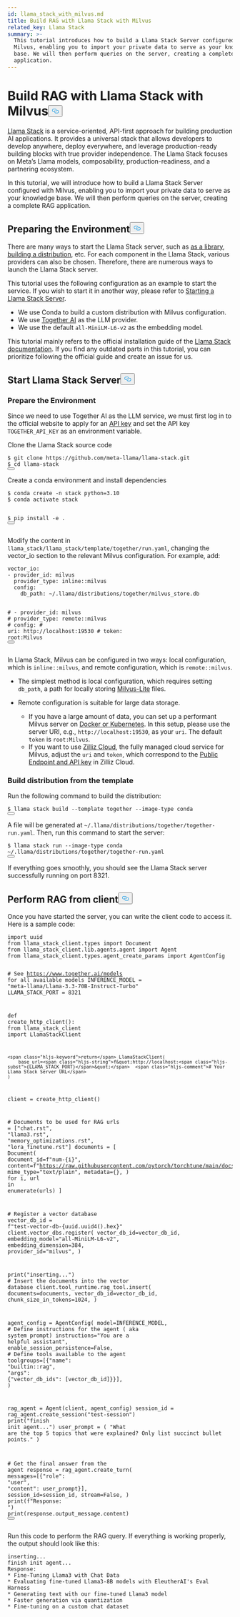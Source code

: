 ```yaml
---
id: llama_stack_with_milvus.md
title: Build RAG with Llama Stack with Milvus
related_key: Llama Stack
summary: >-
  This tutorial introduces how to build a Llama Stack Server configured with
  Milvus, enabling you to import your private data to serve as your knowledge
  base. We will then perform queries on the server, creating a complete RAG
  application.
---
```

<h1 id="Build-RAG-with-Llama-Stack-with-Milvus" class="common-anchor-header">Build RAG with Llama Stack with Milvus<button data-href="#Build-RAG-with-Llama-Stack-with-Milvus" class="anchor-icon" translate="no">
      <svg translate="no"
        aria-hidden="true"
        focusable="false"
        height="20"
        version="1.1"
        viewBox="0 0 16 16"
        width="16"
      >
        <path
          fill="#0092E4"
          fill-rule="evenodd"
          d="M4 9h1v1H4c-1.5 0-3-1.69-3-3.5S2.55 3 4 3h4c1.45 0 3 1.69 3 3.5 0 1.41-.91 2.72-2 3.25V8.59c.58-.45 1-1.27 1-2.09C10 5.22 8.98 4 8 4H4c-.98 0-2 1.22-2 2.5S3 9 4 9zm9-3h-1v1h1c1 0 2 1.22 2 2.5S13.98 12 13 12H9c-.98 0-2-1.22-2-2.5 0-.83.42-1.64 1-2.09V6.25c-1.09.53-2 1.84-2 3.25C6 11.31 7.55 13 9 13h4c1.45 0 3-1.69 3-3.5S14.5 6 13 6z"
        ></path>
      </svg>
    </button></h1><p><a href="https://github.com/meta-llama/llama-stack/tree/main">Llama Stack</a> is a service-oriented, API-first approach for building production AI applications. It provides a universal stack that allows developers to develop anywhere, deploy everywhere, and leverage production-ready building blocks with true provider independence. The Llama Stack focuses on Meta’s Llama models, composability, production-readiness, and a partnering ecosystem.</p>
<p>In this tutorial, we will introduce how to build a Llama Stack Server configured with Milvus, enabling you to import your private data to serve as your knowledge base. We will then perform queries on the server, creating a complete RAG application.</p>
<h2 id="Preparing-the-Environment" class="common-anchor-header">Preparing the Environment<button data-href="#Preparing-the-Environment" class="anchor-icon" translate="no">
      <svg translate="no"
        aria-hidden="true"
        focusable="false"
        height="20"
        version="1.1"
        viewBox="0 0 16 16"
        width="16"
      >
        <path
          fill="#0092E4"
          fill-rule="evenodd"
          d="M4 9h1v1H4c-1.5 0-3-1.69-3-3.5S2.55 3 4 3h4c1.45 0 3 1.69 3 3.5 0 1.41-.91 2.72-2 3.25V8.59c.58-.45 1-1.27 1-2.09C10 5.22 8.98 4 8 4H4c-.98 0-2 1.22-2 2.5S3 9 4 9zm9-3h-1v1h1c1 0 2 1.22 2 2.5S13.98 12 13 12H9c-.98 0-2-1.22-2-2.5 0-.83.42-1.64 1-2.09V6.25c-1.09.53-2 1.84-2 3.25C6 11.31 7.55 13 9 13h4c1.45 0 3-1.69 3-3.5S14.5 6 13 6z"
        ></path>
      </svg>
    </button></h2><p>There are many ways to start the Llama Stack server, such as <a href="https://llama-stack.readthedocs.io/en/latest/distributions/importing_as_library.html">as a library</a>, <a href="https://llama-stack.readthedocs.io/en/latest/distributions/building_distro.html">building a distribution</a>, etc. For each component in the Llama Stack, various providers can also be chosen. Therefore, there are numerous ways to launch the Llama Stack server.</p>
<p>This tutorial uses the following configuration as an example to start the service. If you wish to start it in another way, please refer to <a href="https://llama-stack.readthedocs.io/en/latest/distributions/index.html">Starting a Llama Stack Server</a>.</p>
<ul>
<li>We use Conda to build a custom distribution with Milvus configuration.</li>
<li>We use <a href="https://llama-stack.readthedocs.io/en/latest/distributions/self_hosted_distro/together.html#via-conda">Together AI</a> as the LLM provider.</li>
<li>We use the default <code translate="no">all-MiniLM-L6-v2</code> as the embedding model.</li>
</ul>
<div class="alert note">
<p>This tutorial mainly refers to the official installation guide of the <a href="https://llama-stack.readthedocs.io/en/latest/index.html">Llama Stack documentation</a>. If you find any outdated parts in this tutorial, you can prioritize following the official guide and create an issue for us.</p>
</div>
<h2 id="Start-Llama-Stack-Server" class="common-anchor-header">Start Llama Stack Server<button data-href="#Start-Llama-Stack-Server" class="anchor-icon" translate="no">
      <svg translate="no"
        aria-hidden="true"
        focusable="false"
        height="20"
        version="1.1"
        viewBox="0 0 16 16"
        width="16"
      >
        <path
          fill="#0092E4"
          fill-rule="evenodd"
          d="M4 9h1v1H4c-1.5 0-3-1.69-3-3.5S2.55 3 4 3h4c1.45 0 3 1.69 3 3.5 0 1.41-.91 2.72-2 3.25V8.59c.58-.45 1-1.27 1-2.09C10 5.22 8.98 4 8 4H4c-.98 0-2 1.22-2 2.5S3 9 4 9zm9-3h-1v1h1c1 0 2 1.22 2 2.5S13.98 12 13 12H9c-.98 0-2-1.22-2-2.5 0-.83.42-1.64 1-2.09V6.25c-1.09.53-2 1.84-2 3.25C6 11.31 7.55 13 9 13h4c1.45 0 3-1.69 3-3.5S14.5 6 13 6z"
        ></path>
      </svg>
    </button></h2><h3 id="Prepare-the-Environment" class="common-anchor-header">Prepare the Environment</h3><p>Since we need to use Together AI as the LLM service, we must first log in to the official website to apply for an <a href="https://api.together.xyz/settings/api-keys">API key</a> and set the API key <code translate="no">TOGETHER_API_KEY</code> as an environment variable.</p>
<p>Clone the Llama Stack source code</p>
<pre><code translate="no" class="language-bash">$ git <span class="hljs-built_in">clone</span> https://github.com/meta-llama/llama-stack.git
$ <span class="hljs-built_in">cd</span> llama-stack
<button class="copy-code-btn"></button></code></pre>
<p>Create a conda environment and install dependencies</p>
<pre><code translate="no" class="language-bash">$ conda create -n stack python=3.10
$ conda activate stack

$ pip install -e .
<button class="copy-code-btn"></button></code></pre>
<p>Modify the content in <code translate="no">llama_stack/llama_stack/template/together/run.yaml</code>, changing the vector_io section to the relevant Milvus configuration. For example, add:</p>
<pre><code translate="no" class="language-yaml"><span class="hljs-attr">vector_io:</span>
<span class="hljs-bullet">-</span> <span class="hljs-attr">provider_id:</span> <span class="hljs-string">milvus</span>
  <span class="hljs-attr">provider_type:</span> <span class="hljs-string">inline::milvus</span>
  <span class="hljs-attr">config:</span>
    <span class="hljs-attr">db_path:</span> <span class="hljs-string">~/.llama/distributions/together/milvus_store.db</span>

<span class="hljs-comment">#  - provider_id: milvus</span>
<span class="hljs-comment">#    provider_type: remote::milvus</span>
<span class="hljs-comment">#    config:</span>
<span class="hljs-comment">#      uri: http://localhost:19530</span>
<span class="hljs-comment">#      token: root:Milvus</span>
<button class="copy-code-btn"></button></code></pre>
<p>In Llama Stack, Milvus can be configured in two ways: local configuration, which is <code translate="no">inline::milvus</code>, and remote configuration, which is <code translate="no">remote::milvus</code>.</p>
<ul>
<li><p>The simplest method is local configuration, which requires setting <code translate="no">db_path</code>, a path for locally storing <a href="https://milvus.io/docs/quickstart.md">Milvus-Lite</a> files.</p></li>
<li><p>Remote configuration is suitable for large data storage.</p>
<ul>
<li>If you have a large amount of data, you can set up a performant Milvus server on <a href="https://milvus.io/docs/quickstart.md">Docker or Kubernetes</a>. In this setup, please use the server URI, e.g., <code translate="no">http://localhost:19530</code>, as your <code translate="no">uri</code>. The default <code translate="no">token</code> is <code translate="no">root:Milvus</code>.</li>
<li>If you want to use <a href="https://zilliz.com/cloud">Zilliz Cloud</a>, the fully managed cloud service for Milvus, adjust the <code translate="no">uri</code> and <code translate="no">token</code>, which correspond to the <a href="https://docs.zilliz.com/docs/on-zilliz-cloud-console#free-cluster-details">Public Endpoint and API key</a> in Zilliz Cloud.</li>
</ul></li>
</ul>
<h3 id="Build-distribution-from-the-template" class="common-anchor-header">Build distribution from the template</h3><p>Run the following command to build the distribution:</p>
<pre><code translate="no" class="language-bash">$ llama stack build --template together --image-type conda
<button class="copy-code-btn"></button></code></pre>
<p>A file will be generated at <code translate="no">~/.llama/distributions/together/together-run.yaml</code>. Then, run this command to start the server:</p>
<pre><code translate="no" class="language-bash">$ llama stack run --image-type conda ~/.llama/distributions/together/together-run.yaml
<button class="copy-code-btn"></button></code></pre>
<p>If everything goes smoothly, you should see the Llama Stack server successfully running on port 8321.</p>
<h2 id="Perform-RAG-from-client" class="common-anchor-header">Perform RAG from client<button data-href="#Perform-RAG-from-client" class="anchor-icon" translate="no">
      <svg translate="no"
        aria-hidden="true"
        focusable="false"
        height="20"
        version="1.1"
        viewBox="0 0 16 16"
        width="16"
      >
        <path
          fill="#0092E4"
          fill-rule="evenodd"
          d="M4 9h1v1H4c-1.5 0-3-1.69-3-3.5S2.55 3 4 3h4c1.45 0 3 1.69 3 3.5 0 1.41-.91 2.72-2 3.25V8.59c.58-.45 1-1.27 1-2.09C10 5.22 8.98 4 8 4H4c-.98 0-2 1.22-2 2.5S3 9 4 9zm9-3h-1v1h1c1 0 2 1.22 2 2.5S13.98 12 13 12H9c-.98 0-2-1.22-2-2.5 0-.83.42-1.64 1-2.09V6.25c-1.09.53-2 1.84-2 3.25C6 11.31 7.55 13 9 13h4c1.45 0 3-1.69 3-3.5S14.5 6 13 6z"
        ></path>
      </svg>
    </button></h2><p>Once you have started the server, you can write the client code to access it. Here is a sample code:</p>
<pre><code translate="no" class="language-python"><span class="hljs-keyword">import</span> uuid
<span class="hljs-keyword">from</span> llama_stack_client.types <span class="hljs-keyword">import</span> Document
<span class="hljs-keyword">from</span> llama_stack_client.lib.agents.agent <span class="hljs-keyword">import</span> Agent
<span class="hljs-keyword">from</span> llama_stack_client.types.agent_create_params <span class="hljs-keyword">import</span> AgentConfig

<span class="hljs-comment"># See https://www.together.ai/models for all available models</span>
INFERENCE_MODEL = <span class="hljs-string">&quot;meta-llama/Llama-3.3-70B-Instruct-Turbo&quot;</span>
LLAMA_STACK_PORT = <span class="hljs-number">8321</span>


<span class="hljs-keyword">def</span> <span class="hljs-title function_">create_http_client</span>():
    <span class="hljs-keyword">from</span> llama_stack_client <span class="hljs-keyword">import</span> LlamaStackClient

    <span class="hljs-keyword">return</span> LlamaStackClient(
        base_url=<span class="hljs-string">f&quot;http://localhost:<span class="hljs-subst">{LLAMA_STACK_PORT}</span>&quot;</span>  <span class="hljs-comment"># Your Llama Stack Server URL</span>
    )


client = create_http_client()

<span class="hljs-comment"># Documents to be used for RAG</span>
urls = [<span class="hljs-string">&quot;chat.rst&quot;</span>, <span class="hljs-string">&quot;llama3.rst&quot;</span>, <span class="hljs-string">&quot;memory_optimizations.rst&quot;</span>, <span class="hljs-string">&quot;lora_finetune.rst&quot;</span>]
documents = [
    Document(
        document_id=<span class="hljs-string">f&quot;num-<span class="hljs-subst">{i}</span>&quot;</span>,
        content=<span class="hljs-string">f&quot;https://raw.githubusercontent.com/pytorch/torchtune/main/docs/source/tutorials/<span class="hljs-subst">{url}</span>&quot;</span>,
        mime_type=<span class="hljs-string">&quot;text/plain&quot;</span>,
        metadata={},
    )
    <span class="hljs-keyword">for</span> i, url <span class="hljs-keyword">in</span> <span class="hljs-built_in">enumerate</span>(urls)
]

<span class="hljs-comment"># Register a vector database</span>
vector_db_id = <span class="hljs-string">f&quot;test-vector-db-<span class="hljs-subst">{uuid.uuid4().<span class="hljs-built_in">hex</span>}</span>&quot;</span>
client.vector_dbs.register(
    vector_db_id=vector_db_id,
    embedding_model=<span class="hljs-string">&quot;all-MiniLM-L6-v2&quot;</span>,
    embedding_dimension=<span class="hljs-number">384</span>,
    provider_id=<span class="hljs-string">&quot;milvus&quot;</span>,
)

<span class="hljs-built_in">print</span>(<span class="hljs-string">&quot;inserting...&quot;</span>)
<span class="hljs-comment"># Insert the documents into the vector database</span>
client.tool_runtime.rag_tool.insert(
    documents=documents, vector_db_id=vector_db_id, chunk_size_in_tokens=<span class="hljs-number">1024</span>,
)

agent_config = AgentConfig(
    model=INFERENCE_MODEL,
    <span class="hljs-comment"># Define instructions for the agent ( aka system prompt)</span>
    instructions=<span class="hljs-string">&quot;You are a helpful assistant&quot;</span>,
    enable_session_persistence=<span class="hljs-literal">False</span>,
    <span class="hljs-comment"># Define tools available to the agent</span>
    toolgroups=[{<span class="hljs-string">&quot;name&quot;</span>: <span class="hljs-string">&quot;builtin::rag&quot;</span>, <span class="hljs-string">&quot;args&quot;</span>: {<span class="hljs-string">&quot;vector_db_ids&quot;</span>: [vector_db_id]}}],
)

rag_agent = Agent(client, agent_config)
session_id = rag_agent.create_session(<span class="hljs-string">&quot;test-session&quot;</span>)
<span class="hljs-built_in">print</span>(<span class="hljs-string">&quot;finish init agent...&quot;</span>)
user_prompt = (
    <span class="hljs-string">&quot;What are the top 5 topics that were explained? Only list succinct bullet points.&quot;</span>
)

<span class="hljs-comment"># Get the final answer from the agent</span>
response = rag_agent.create_turn(
    messages=[{<span class="hljs-string">&quot;role&quot;</span>: <span class="hljs-string">&quot;user&quot;</span>, <span class="hljs-string">&quot;content&quot;</span>: user_prompt}],
    session_id=session_id,
    stream=<span class="hljs-literal">False</span>,
)
<span class="hljs-built_in">print</span>(<span class="hljs-string">f&quot;Response: &quot;</span>)
<span class="hljs-built_in">print</span>(response.output_message.content)
<button class="copy-code-btn"></button></code></pre>
<p>Run this code to perform the RAG query.
If everything is working properly, the output should look like this:</p>
<pre><code translate="no" class="language-log">inserting...
finish init agent...
Response: 
* Fine-Tuning Llama3 with Chat Data
* Evaluating fine-tuned Llama3-8B models with EleutherAI's Eval Harness
* Generating text with our fine-tuned Llama3 model
* Faster generation via quantization
* Fine-tuning on a custom chat dataset
</code></pre>
